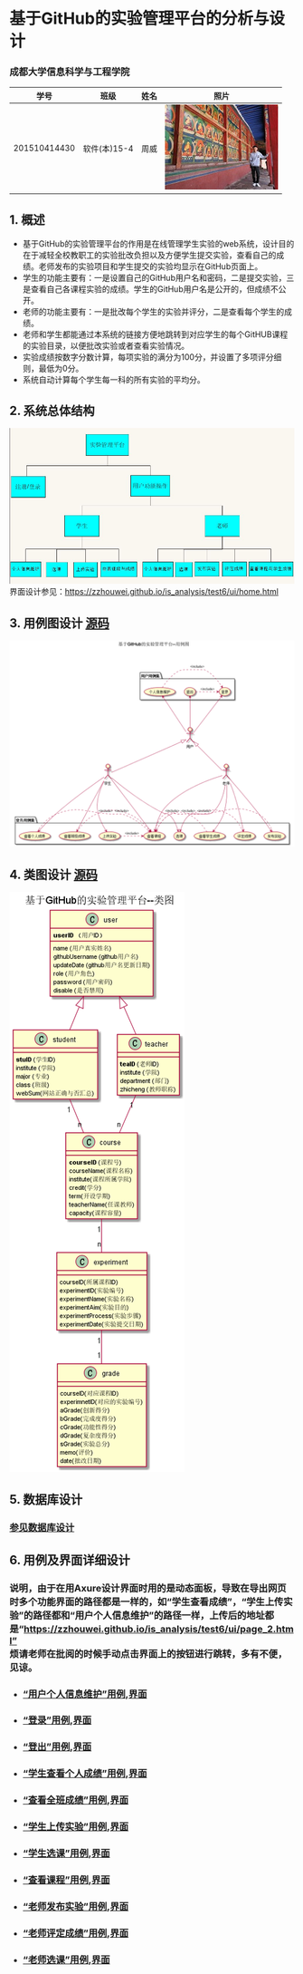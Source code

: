 # 基于GitHub的实验管理平台的分析与设计

### 成都大学信息科学与工程学院
|    学号  |   班级    |    姓名  |   照片     |
|:--------:|:--------: | :----------: | :-------:|
|201510414430|软件(本)15-4|周威 |![](./myself.jpg)|

## 1. 概述
- 基于GitHub的实验管理平台的作用是在线管理学生实验的web系统，设计目的在于减轻全校教职工的实验批改负担以及方便学生提交实验，查看自己的成绩。老师发布的实验项目和学生提交的实验均显示在GitHub页面上。
- 学生的功能主要有：一是设置自己的GitHub用户名和密码，二是提交实验，三是查看自己各课程实验的成绩。学生的GitHub用户名是公开的，但成绩不公开。
- 老师的功能主要有：一是批改每个学生的实验并评分，二是查看每个学生的成绩。
- 老师和学生都能通过本系统的链接方便地跳转到对应学生的每个GitHUB课程的实验目录，以便批改实验或者查看实验情况。
- 实验成绩按数字分数计算，每项实验的满分为100分，并设置了多项评分细则，最低为0分。
- 系统自动计算每个学生每一科的所有实验的平均分。
    
## 2. 系统总体结构
![](xtztjg.JPG)
界面设计参见：https://zzhouwei.github.io/is_analysis/test6/ui/home.html
    
## 3. 用例图设计 [源码](src/usercase.puml)
![](./yonglitu.png)

## 4. 类图设计 [源码](src/class.puml)
![](./leitu.png)

## 5. 数据库设计
### [参见数据库设计](数据库设计.md)

## 6. 用例及界面详细设计
### 说明，由于在用Axure设计界面时用的是动态面板，导致在导出网页时多个功能界面的路径都是一样的，如“学生查看成绩”，“学生上传实验”的路径都和“用户个人信息维护”的路径一样，上传后的地址都是“https://zzhouwei.github.io/is_analysis/test6/ui/page_2.html”</br>烦请老师在批阅的时候手动点击界面上的按钮进行跳转，多有不便，见谅。
- ### [“用户个人信息维护”用例](./个人信息维护.md),[界面](https://zzhouwei.github.io/is_analysis/test6/ui/page_2.html)

- ### [“登录”用例](./登录.md),[界面](https://zzhouwei.github.io/is_analysis/test6/ui/home.html)

- ### [“登出”用例](./登出.md),[界面](https://zzhouwei.github.io/is_analysis/test6/ui/page_2.html)

- ### [“学生查看个人成绩”用例](./查看个人成绩.md),[界面](https://zzhouwei.github.io/is_analysis/test6/ui/page_2.html)

- ### [“查看全班成绩”用例](./用例/修改用户信息.md),[界面](https://zzhouwei.github.io/is_analysis/test6/ui/page_2.html)

- ### [“学生上传实验”用例](./用例/查看用户信息.md),[界面](https://zzhouwei.github.io/is_analysis/test6/ui/page_2.html)

- ###  [“学生选课”用例](./用例/登出.md),[界面](https://zzhouwei.github.io/is_analysis/test6/ui/page_2.html)

- ### [“查看课程”用例](./用例/登录.md),[界面](https://zzhouwei.github.io/is_analysis/test6/ui/page_2.html)


- ### [“老师发布实验”用例](./用例/登录.md),[界面](https://zzhouwei.github.io/is_analysis/test6/ui/page_1.html)
    

- ### [“老师评定成绩”用例](./用例/登录.md),[界面](https://zzhouwei.github.io/is_analysis/test6/ui/page_1.html)
    
- ### [“老师选课”用例](./用例/登录.md),[界面](https://zzhouwei.github.io/is_analysis/test6/ui/page_1.html)
   

